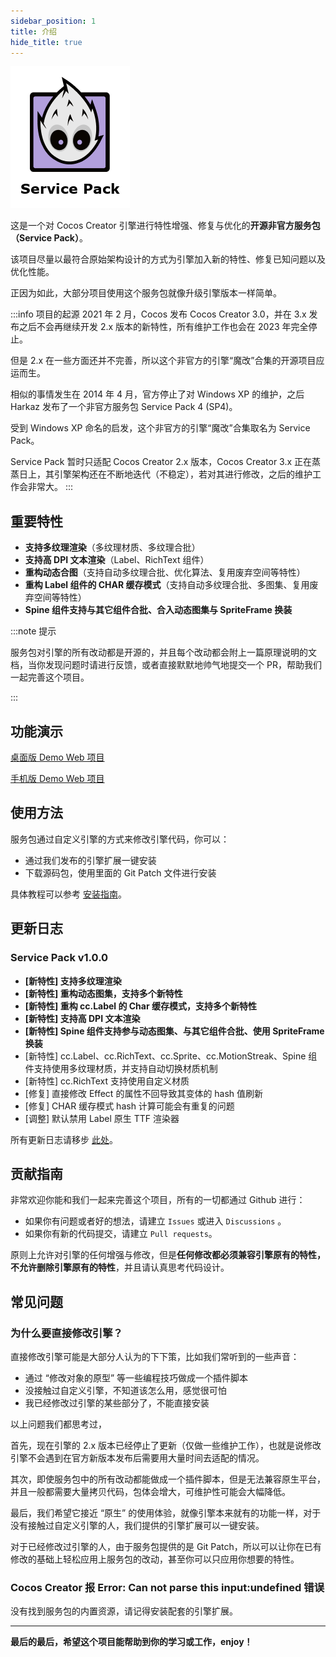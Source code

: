 ```yaml
---
sidebar_position: 1
title: 介绍
hide_title: true
---
```


![logo](/img/logo2.png)

这是一个对 Cocos Creator 引擎进行特性增强、修复与优化的**开源非官方服务包（Service Pack）**。

该项目尽量以最符合原始架构设计的方式为引擎加入新的特性、修复已知问题以及优化性能。

正因为如此，大部分项目使用这个服务包就像升级引擎版本一样简单。

:::info 项目的起源
2021 年 2 月，Cocos 发布 Cocos Creator 3.0，并在 3.x 发布之后不会再继续开发 2.x 版本的新特性，所有维护工作也会在 2023 年完全停止。

但是 2.x 在一些方面还并不完善，所以这个非官方的引擎“魔改”合集的开源项目应运而生。

相似的事情发生在 2014 年 4 月，官方停止了对 Windows XP 的维护，之后 Harkaz 发布了一个非官方服务包 Service Pack 4 (SP4)。

受到 Windows XP 命名的启发，这个非官方的引擎“魔改”合集取名为 Service Pack。

Service Pack 暂时只适配 Cocos Creator 2.x 版本，Cocos Creator 3.x 正在蒸蒸日上，其引擎架构还在不断地迭代（不稳定），若对其进行修改，之后的维护工作会非常大。
:::

## 重要特性

- **支持多纹理渲染**（多纹理材质、多纹理合批）
- **支持高 DPI 文本渲染**（Label、RichText 组件）
- **重构动态合图**（支持自动多纹理合批、优化算法、复用废弃空间等特性）
- **重构 Label 组件的 CHAR 缓存模式**（支持自动多纹理合批、多图集、复用废弃空间等特性）
- **Spine 组件支持与其它组件合批、合入动态图集与 SpriteFrame 换装**

:::note 提示

服务包对引擎的所有改动都是开源的，并且每个改动都会附上一篇原理说明的文档，当你发现问题时请进行反馈，或者直接默默地帅气地提交一个 PR，帮助我们一起完善这个项目。

:::

## 功能演示

[桌面版 Demo Web 项目](https://smallmain.github.io/cocos-service-pack/demo/web-desktop/index.html)

[手机版 Demo Web 项目](https://smallmain.github.io/cocos-service-pack/demo/web-mobile/index.html)

## 使用方法

服务包通过自定义引擎的方式来修改引擎代码，你可以：

- 通过我们发布的引擎扩展一键安装
- 下载源码包，使用里面的 Git Patch 文件进行安装

具体教程可以参考 [安装指南](./installation-guide/installation-intro.mdx)。

## 更新日志

### Service Pack v1.0.0

- **[新特性] 支持多纹理渲染**
- **[新特性] 重构动态图集，支持多个新特性**
- **[新特性] 重构 cc.Label 的 Char 缓存模式，支持多个新特性**
- **[新特性] 支持高 DPI 文本渲染**
- **[新特性] Spine 组件支持参与动态图集、与其它组件合批、使用 SpriteFrame 换装**
- [新特性] cc.Label、cc.RichText、cc.Sprite、cc.MotionStreak、Spine 组件支持使用多纹理材质，并支持自动切换材质机制
- [新特性] cc.RichText 支持使用自定义材质
- [修复] 直接修改 Effect 的属性不回导致其变体的 hash 值刷新
- [修复] CHAR 缓存模式 hash 计算可能会有重复的问题
- [调整] 默认禁用 Label 原生 TTF 渲染器

所有更新日志请移步 [此处](./update-log.md)。

## 贡献指南

非常欢迎你能和我们一起来完善这个项目，所有的一切都通过 Github 进行：

- 如果你有问题或者好的想法，请建立 `Issues` 或进入 `Discussions` 。
- 如果你有新的代码提交，请建立 `Pull requests`。

原则上允许对引擎的任何增强与修改，但是**任何修改都必须兼容引擎原有的特性，不允许删除引擎原有的特性**，并且请认真思考代码设计。

## 常见问题

### 为什么要直接修改引擎？

直接修改引擎可能是大部分人认为的下下策，比如我们常听到的一些声音：

- 通过 “修改对象的原型” 等一些编程技巧做成一个插件脚本
- 没接触过自定义引擎，不知道该怎么用，感觉很可怕
- 我已经修改过引擎的某些部分了，不能直接安装

以上问题我们都思考过，

首先，现在引擎的 2.x 版本已经停止了更新（仅做一些维护工作），也就是说修改引擎不会遇到在官方新版本发布后需要用大量时间去适配的情况。

其次，即使服务包中的所有改动都能做成一个插件脚本，但是无法兼容原生平台，并且一般都需要大量拷贝代码，包体会增大，可维护性可能会大幅降低。

最后，我们希望它接近 “原生” 的使用体验，就像引擎本来就有的功能一样，对于没有接触过自定义引擎的人，我们提供的引擎扩展可以一键安装。

对于已经修改过引擎的人，由于服务包提供的是 Git Patch，所以可以让你在已有修改的基础上轻松应用上服务包的改动，甚至你可以只应用你想要的特性。

### Cocos Creator 报 Error: Can not parse this input:undefined 错误

没有找到服务包的内置资源，请记得安装配套的引擎扩展。

---
**最后的最后，希望这个项目能帮助到你的学习或工作，enjoy！**
